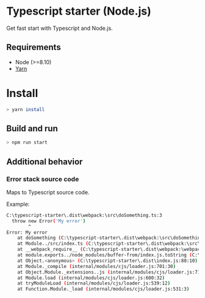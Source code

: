 # Typescript starter (Node.js)

Get fast start with Typescript and Node.js.

## Requirements

* Node (>=8.10)
* [Yarn](https://yarnpkg.com)

# Install
```bash
> yarn install
```

## Build and run
```bash
> npm run start
```

## Additional behavior

### Error stack source code
Maps to Typescript source code. 

Example:
```bash
C:\typescript-starter\.dist\webpack:\src\doSomething.ts:3
  throw new Error('My error')
        ^
Error: My error
    at doSomething (C:\typescript-starter\.dist\webpack:\src\doSomething.ts:3:9)
    at Module../src/index.ts (C:\typescript-starter\.dist\webpack:\src\index.ts:6:12)
    at __webpack_require__ (C:\typescript-starter\.dist\webpack:\webpack\bootstrap:19:1)
    at module.exports../node_modules/buffer-from/index.js.toString (C:\typescript-starter\.dist\webpack:\webpack\bootstrap:83:1)
    at Object.<anonymous> (C:\typescript-starter\.dist\index.js:88:10)
    at Module._compile (internal/modules/cjs/loader.js:701:30)
    at Object.Module._extensions..js (internal/modules/cjs/loader.js:712:10)
    at Module.load (internal/modules/cjs/loader.js:600:32)
    at tryModuleLoad (internal/modules/cjs/loader.js:539:12)
    at Function.Module._load (internal/modules/cjs/loader.js:531:3)
```

